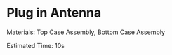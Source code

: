 Plug in Antenna
===============

Materials: Top Case Assembly, Bottom Case Assembly

Estimated Time: 10s

